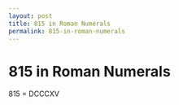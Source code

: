```yaml
---
layout: post
title: 815 in Roman Numerals
permalink: 815-in-roman-numerals
---
```


# 815 in Roman Numerals

815 = DCCCXV
